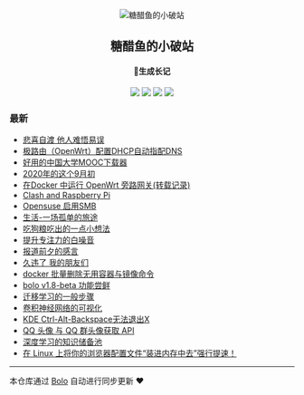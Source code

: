 <p align="center"><img alt="糖醋鱼的小破站" src="https://expoli.tech/favicon.png"></p><h2 align="center">
糖醋鱼的小破站
</h2>

<h4 align="center">🐠生成长记</h4>
<p align="center"><a title="糖醋鱼的小破站" target="_blank" href="https://github.com/expoli/bolo-blog"><img src="https://img.shields.io/github/last-commit/expoli/bolo-blog.svg?style=flat-square&color=FF9900"></a>
<a title="GitHub repo size in bytes" target="_blank" href="https://github.com/expoli/bolo-blog"><img src="https://img.shields.io/github/repo-size/expoli/bolo-blog.svg?style=flat-square"></a>
<a title="Bolo Version" target="_blank" href="https://github.com/adlered/bolo-solo"><img src="https://img.shields.io/badge/bolo-v2.1 稳定版-f1e05a.svg?style=flat-square&color=blueviolet"></a>
<a title="Hits" target="_blank" href="https://github.com/88250/hits"><img src="https://hits.b3log.org/expoli/bolo-blog.svg"></a></p>

### 最新

* [悲喜自渡 他人难悟易误](https://expoli.tech/articles/2020/11/14/1605350326172.html)
* [极路由（OpenWrt）配置DHCP自动指配DNS](https://expoli.tech/articles/2020/10/01/1601530053926.html)
* [好用的中国大学MOOC下载器](https://expoli.tech/articles/2020/09/03/1599104766847.html)
* [2020年的这个9月初](https://expoli.tech/articles/2020/09/03/1599099749668.html)
* [在Docker 中运行 OpenWrt 旁路网关(转载记录)](https://expoli.tech/articles/2020/09/03/1599098023589.html)
* [Clash and Raspberry Pi](https://expoli.tech/articles/2020/08/30/1598760161095.html)
* [Opensuse 启用SMB](https://expoli.tech/articles/2020/08/28/1598624516448.html)
* [生活-一场孤单的旅途](https://expoli.tech/articles/2020/08/12/1597198859559.html)
* [吃狗粮吃出的一点小想法](https://expoli.tech/articles/2020/07/26/1595757128439.html)
* [提升专注力的白噪音](https://expoli.tech/articles/2020/07/26/1595740039637.html)
* [报道前夕的感言](https://expoli.tech/articles/2020/07/22/1595382109741.html)
* [久违了 我的朋友们](https://expoli.tech/articles/2020/07/22/1595379705790.html)
* [docker 批量删除无用容器与镜像命令](https://expoli.tech/articles/2020/05/11/1589183836851.html)
* [bolo v1.8-beta 功能尝鲜](https://expoli.tech/articles/2020/05/11/1589182003632.html)
* [迁移学习的一般步骤](https://expoli.tech/articles/2020/04/28/1588043474458.html)
* [卷积神经网络的可视化](https://expoli.tech/articles/2020/04/28/1588043943566.html)
* [KDE Ctrl-Alt-Backspace无法退出X](https://expoli.tech/articles/2020/04/27/1587950530272.html)
* [QQ 头像 与 QQ 群头像获取 API](https://expoli.tech/articles/2020/04/26/1587901274867.html)
* [深度学习的知识储备池](https://expoli.tech/articles/2020/04/26/1587900391605.html)
* [在 Linux 上将你的浏览器配置文件“装进内存中去”强行提速！](https://expoli.tech/articles/2020/04/26/1587899100489.html)



---

本仓库通过 [Bolo](https://github.com/adlered/bolo-solo) 自动进行同步更新 ❤️ 